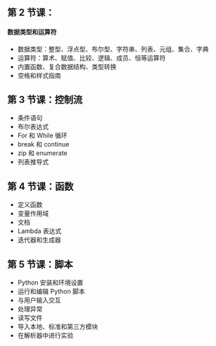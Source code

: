 ## 第 2 节课：
#### 数据类型和运算符
* 数据类型：整型、浮点型、布尔型、字符串、列表、元组、集合、字典
* 运算符：算术、赋值、比较、逻辑、成员、恒等运算符
* 内置函数、复合数据结构、类型转换
* 空格和样式指南

## 第 3 节课：控制流
* 条件语句
* 布尔表达式
* For 和 While 循环
* break 和 continue
* zip 和 enumerate
* 列表推导式

## 第 4 节课：函数
* 定义函数
* 变量作用域
* 文档
* Lambda 表达式
* 迭代器和生成器

## 第 5 节课：脚本
* Python 安装和环境设置
* 运行和编辑 Python 脚本
* 与用户输入交互
* 处理异常
* 读写文件
* 导入本地、标准和第三方模块
* 在解析器中进行实验